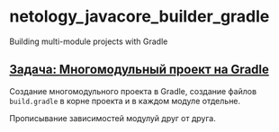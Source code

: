 # netology_javacore_builder_gradle
Building multi-module projects with Gradle

## [Задача: Многомодульный проект на Gradle](https://github.com/netology-code/jd-homeworks/blob/master/builders/task2/README.md)
Создание многомодульного проекта в Gradle, создание файлов `build.gradle` в корне проекта и в каждом модуле отдельне. 

Прописывание зависимостей модулуй друг от друга.
